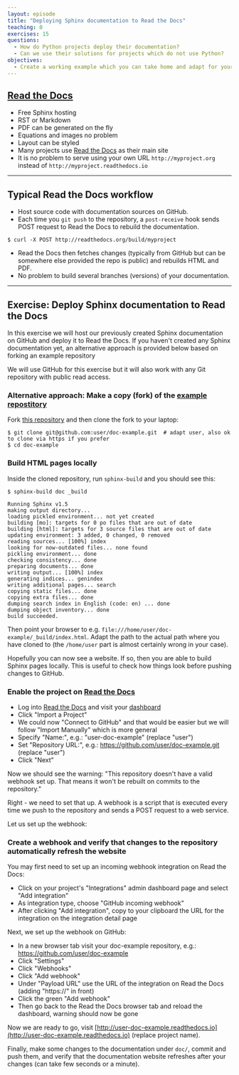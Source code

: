 ```yaml
---
layout: episode
title: "Deploying Sphinx documentation to Read the Docs"
teaching: 0
exercises: 15
questions:
  - How do Python projects deploy their documentation?
  - Can we use their solutions for projects which do not use Python?
objectives:
  - Create a working example which you can take home and adapt for your project.
---
```


## [Read the Docs](https://readthedocs.org)

- Free Sphinx hosting
- RST or Markdown
- PDF can be generated on the fly
- Equations and images no problem
- Layout can be styled
- Many projects use [Read the Docs](https://readthedocs.org) as their main site
- It is no problem to serve using your own URL `http://myproject.org` instead of `http://myproject.readthedocs.io`

---

## Typical Read the Docs workflow

- Host source code with documentation sources on GitHub.
- Each time you `git push` to the repository, a `post-receive` hook sends POST
  request to Read the Docs to rebuild the documentation.

```shell
$ curl -X POST http://readthedocs.org/build/myproject
```

- Read the Docs then fetches changes (typically from GitHub but can be
  somewhere else provided the repo is public) and rebuilds HTML and PDF.
- No problem to build several branches (versions) of your documentation.

---

## Exercise: Deploy Sphinx documentation to Read the Docs

In this exercise we will host our previously 
created Sphinx documentation on GitHub and deploy it to Read the Docs.
If you haven't created any Sphinx documentation yet, 
an alternative approach is provided below based on forking an example repository 

We will use GitHub for this exercise but it will also work with any Git
repository with public read access.

### Alternative approach: Make a copy (fork) of the [example repostitory](https://github.com/coderefinery/doc-example)

Fork [this repository](https://github.com/coderefinery/doc-example) and
then clone the fork to your laptop:

```shell
$ git clone git@github.com:user/doc-example.git  # adapt user, also ok to clone via https if you prefer
$ cd doc-example
```

### Build HTML pages locally

Inside the cloned repository, run `sphinx-build` and you should see this:

```shell
$ sphinx-build doc _build

Running Sphinx v1.5
making output directory...
loading pickled environment... not yet created
building [mo]: targets for 0 po files that are out of date
building [html]: targets for 3 source files that are out of date
updating environment: 3 added, 0 changed, 0 removed
reading sources... [100%] index
looking for now-outdated files... none found
pickling environment... done
checking consistency... done
preparing documents... done
writing output... [100%] index
generating indices... genindex
writing additional pages... search
copying static files... done
copying extra files... done
dumping search index in English (code: en) ... done
dumping object inventory... done
build succeeded.
```

Then point your browser to e.g.
`file:///home/user/doc-example/_build/index.html`. Adapt the path to the actual
path where you have cloned to (the `/home/user` part is almost certainly wrong in your case).

Hopefully you can now see a website. If so, then you are able to build Sphinx pages locally.
This is useful to check how things look before pushing changes to GitHub.


### Enable the project on [Read the Docs](https://readthedocs.org)

- Log into [Read the Docs](https://readthedocs.org) and visit your [dashboard](https://readthedocs.org/dashboard/)
- Click "Import a Project"
- We could now "Connect to GitHub" and that would be easier but we will follow "Import Manually" which is more general
- Specify "Name:", e.g.: "user-doc-example" (replace "user")
- Set "Repository URL:", e.g.: https://github.com/user/doc-example.git (replace "user")
- Click "Next"

Now we should see the warning: "This repository doesn't have a valid webhook
set up. That means it won't be rebuilt on commits to the repository."

Right - we need to set that up. A webhook is a script that is executed every
time we push to the repository and sends a POST request to a web service.

Let us set up the webhook:


### Create a webhook and verify that changes to the repository automatically refresh the website

You may first need to set up an incoming webhook integration on Read the Docs: 

- Click on your project's "Integrations" admin dashboard page and select "Add integration"
- As integration type, choose "GitHub incoming webhook"
- After clicking "Add integration", copy to your clipboard the URL for the integration on the integration detail page
 
Next, we set up the webhook on GitHub:

- In a new browser tab visit your doc-example repository, e.g.: https://github.com/user/doc-example
- Click "Settings"
- Click "Webhooks"
- Click "Add webhook"
- Under "Payload URL" use the URL of the integration on Read the Docs (adding "https://" in front)
- Click the green "Add webhook"
- Then go back to the Read the Docs browser tab and reload the dashboard, warning should now be gone

Now we are ready to go, visit
[http://user-doc-example.readthedocs.io](http://user-doc-example.readthedocs.io)
(replace project name).

Finally, make some changes to the documentation under `doc/`, commit and push
them, and verify that the documentation website refreshes after your changes
(can take few seconds or a minute).
